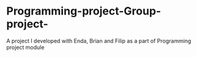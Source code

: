 # Programming-project-Group-project-
A project I developed with Enda, Brian and Filip as a part of Programming project module
